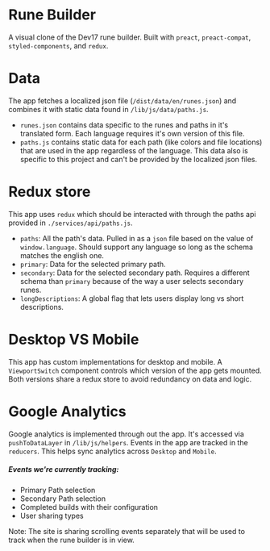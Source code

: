 # Rune Builder

A visual clone of the Dev17 rune builder. Built with `preact`, `preact-compat`, `styled-components`, and `redux`.

# Data

The app fetches a localized json file (`/dist/data/en/runes.json`) and combines it with static data found in `/lib/js/data/paths.js`.

* `runes.json` contains data specific to the runes and paths in it's translated form. Each language requires it's own version of this file.
* `paths.js` contains static data for each path (like colors and file locations) that are used in the app regardless of the language. This data also is specific to this project and can't be provided by the localized json files.

# Redux store

This app uses `redux` which should be interacted with through the paths api provided in `./services/api/paths.js`.

* `paths`: All the path's data. Pulled in as a `json` file based on the value of `window.language`. Should support any language so long as the schema matches the english one.
* `primary`: Data for the selected primary path.
* `secondary`: Data for the selected secondary path. Requires a different schema than `primary` because of the way a user selects secondary runes.
* `longDescriptions`: A global flag that lets users display long vs short descriptions.

# Desktop VS Mobile

This app has custom implementations for desktop and mobile. A `ViewportSwitch` component controls which version of the app gets mounted. Both versions share a redux store to avoid redundancy on data and logic.

# Google Analytics

Google analytics is implemented through out the app. It's accessed via `pushToDataLayer` in `/lib/js/helpers`. Events in the app are tracked in the `reducers`. This helps sync analytics across `Desktop` and `Mobile`.

##### Events we're currently tracking:
* Primary Path selection
* Secondary Path selection
* Completed builds with their configuration
* User sharing types

Note: The site is sharing scrolling events separately that will be used to track when the rune builder is in view.
